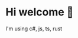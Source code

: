 <h1>Hi welcome 👋</h1>


<p>I'm using c#, js, ts, rust</p>

<div align="center">
​ <img src="https://img.shields.io/badge/-JavaScript-F7DF1E?style=flat&logo=javascript&logoColor=white"/>
  <img src="https://img.shields.io/badge/-C-A8B9CC?style-flat&logo=c&logoColor=white"/>
</div>
